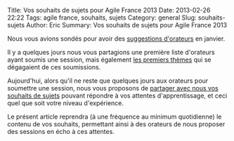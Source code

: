 Title: Vos souhaits de sujets pour Agile France 2013
Date: 2013-02-26 22:22
Tags: agile france, souhaits, sujets
Category: general
Slug: souhaits-sujets
Author: Eric
Summary: Vos souhaits de sujets pour Agile France 2013

Nous vous avions sondés pour avoir des [suggestions d'orateurs][suggestions] en janvier.

Il y a quelques jours nous vous partagions une première liste d'orateurs ayant soumis une session, mais également [les premiers thèmes][soumissions] qui se dégagaient de ces soumissions.

Aujourd'hui, alors qu'il ne reste que quelques jours aux orateurs pour soumettre une session, nous vous proposons de [partager avec nous vos souhaits de sujets][souhaits] pouvant répondre à vos attentes d'apprentissage, et ceci quel que soit votre niveau d'expérience.

Le présent article reprendra (à une fréquence au minimum quotidienne) le contenu de vos souhaits, permettant ainsi à des orateurs de nous proposer des sessions en écho à ces attentes.

[souhaits]: https://docs.google.com/forms/d/1GjfkQICnRGEsK4xf40EuPGCRGZca6MjwnbJzrE12Al8/viewform "partagez nous vos souhaits de sujets"
[soumissions]: http://www.conference-agile.fr/soumissions.html "informations sur les premières soumissions"
[suggestions]: http://www.conference-agile.fr/suggestions.html "suggestions d'orateurs"
